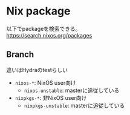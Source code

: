 # Nix package

以下でpackageを検索できる。  
https://search.nixos.org/packages

## Branch

違いはHydraのtestらしい

* `nixos-*`: NixOS user向け
  * `nixos-unstable`: masterに追従している
* `nixpkgs-*`: 非NixOS user向け
  * `nixpkgs-unstable`: masterに追従している
